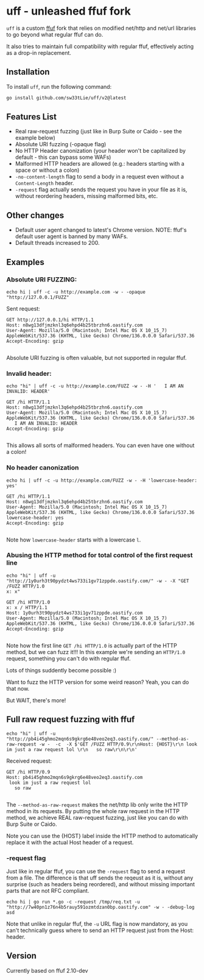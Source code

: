 # uff - unleashed ffuf fork

`uff` is a custom [ffuf](https://github.com/sw33tLie/uff) fork that relies on modified net/http and net/url libraries to go beyond what regular ffuf can do.

It also tries to maintain full compatibility with regular ffuf, effectively acting as a drop-in replacement.
## Installation

To install `uff`, run the following command:

```bash
go install github.com/sw33tLie/uff/v2@latest
```

## Features List

- Real raw-request fuzzing (just like in Burp Suite or Caido - see the example below)
- Absolute URI fuzzing (-opaque flag)
- No HTTP Header canonization (your header won't be capitalized by default - this can bypass some WAFs)
- Malformed HTTP headers are allowed (e.g.: headers starting with a space or without a colon)
- `-no-content-length` flag to send a body in a request even without a `Content-Length` header.
- `-request` flag actually sends the request you have in your file as it is, without reordering headers, missing malformed bits, etc.

## Other changes
- Default user agent changed to latest's Chrome version. NOTE: ffuf's default user agent is banned by many WAFs.
- Default threads increased to 200.

## Examples

### Absolute URI FUZZING:

`echo hi | uff -c -u http://example.com -w - -opaque "http://127.0.0.1/FUZZ"`
 
Sent request:

```http
GET http://127.0.0.1/hi HTTP/1.1
Host: n8wg13dfjmzknl3q6ehpd4b25tbrzhn6.oastify.com
User-Agent: Mozilla/5.0 (Macintosh; Intel Mac OS X 10_15_7) AppleWebKit/537.36 (KHTML, like Gecko) Chrome/136.0.0.0 Safari/537.36
Accept-Encoding: gzip


```

Absolute URI fuzzing is often valuable, but not supported in regular ffuf.

### Invalid header:

`echo "hi" | uff -c -u http://example.com/FUZZ -w - -H '   I AM AN INVALID: HEADER'`

```http
GET /hi HTTP/1.1
Host: n8wg13dfjmzknl3q6ehpd4b25tbrzhn6.oastify.com
User-Agent: Mozilla/5.0 (Macintosh; Intel Mac OS X 10_15_7) AppleWebKit/537.36 (KHTML, like Gecko) Chrome/136.0.0.0 Safari/537.36
   I AM AN INVALID: HEADER
Accept-Encoding: gzip


```

This allows all sorts of malformed headers.
You can even have one without a colon!

### No header canonization

`echo hi | uff -c -u http://example.com/FUZZ -w - -H 'lowercase-header: yes'`

```http
GET /hi HTTP/1.1
Host: n8wg13dfjmzknl3q6ehpd4b25tbrzhn6.oastify.com
User-Agent: Mozilla/5.0 (Macintosh; Intel Mac OS X 10_15_7) AppleWebKit/537.36 (KHTML, like Gecko) Chrome/136.0.0.0 Safari/537.36
lowercase-header: yes
Accept-Encoding: gzip


```

Note how `lowercase-header` starts with a lowercase `l`.

### Abusing the HTTP method for total control of the first request line

```
echo "hi" | uff -u "http://1y0urh3t90pydzt4ws733i1gv71zppde.oastify.com/" -w - -X "GET /FUZZ HTTP/1.0
x: x"
```

```http
GET /hi HTTP/1.0
x: x / HTTP/1.1
Host: 1y0urh3t90pydzt4ws733i1gv71zppde.oastify.com
User-Agent: Mozilla/5.0 (Macintosh; Intel Mac OS X 10_15_7) AppleWebKit/537.36 (KHTML, like Gecko) Chrome/136.0.0.0 Safari/537.36
Accept-Encoding: gzip


```

Note how the first line `GET /hi HTTP/1.0` is actually part of the HTTP method, but we can fuzz it!!!
In this example we're sending an `HTTP/1.0` request, something you can't do with regular ffuf.

Lots of things suddently become possible :)

Want to fuzz the HTTP version for some weird reason? Yeah, you can do that now.

But WAIT, there's more!

## Full raw request fuzzing with ffuf

```
echo "hi" | uff -u "http://pb4i45ghmo2mqn6s9gkrg6e48veo2eq3.oastify.com/" --method-as-raw-request -w -  -c  -X $'GET /FUZZ HTTP/0.9\r\nHost: {HOST}\r\n look im just a raw request lol \r\n   so raw\r\n\r\n' 
```

Received request:

```
GET /hi HTTP/0.9
Host: pb4i45ghmo2mqn6s9gkrg6e48veo2eq3.oastify.com
 look im just a raw request lol 
   so raw


```

The `--method-as-raw-request` makes the net/http lib only write the HTTP method in its requests.
By putting the whole raw request in the HTTP method, we achieve REAL raw-request fuzzing, just like you can do with Burp Suite or Caido.

Note you can use the {HOST} label inside the HTTP method to automatically replace it with the actual Host header of a request.

### -request flag

Just like in regular ffuf, you can use the `-request` flag to send a request from a file.
The difference is that uff sends the reqeust as it is, without any surprise (such as headers being reordered), and without missing important parts that are not RFC compliant.

```
echo hi | go run *.go -c -request /tmp/req.txt -u "http://7w40pn1z76n4b5rauy591ozmtdzan0bp.oastify.com" -w - -debug-log asd
```

Note that unlike in regular ffuf, the `-u` URL flag is now mandatory, as you can't technically guess where to send an HTTP request just from the Host: header.

## Version

Currently based on ffuf 2.10-dev

